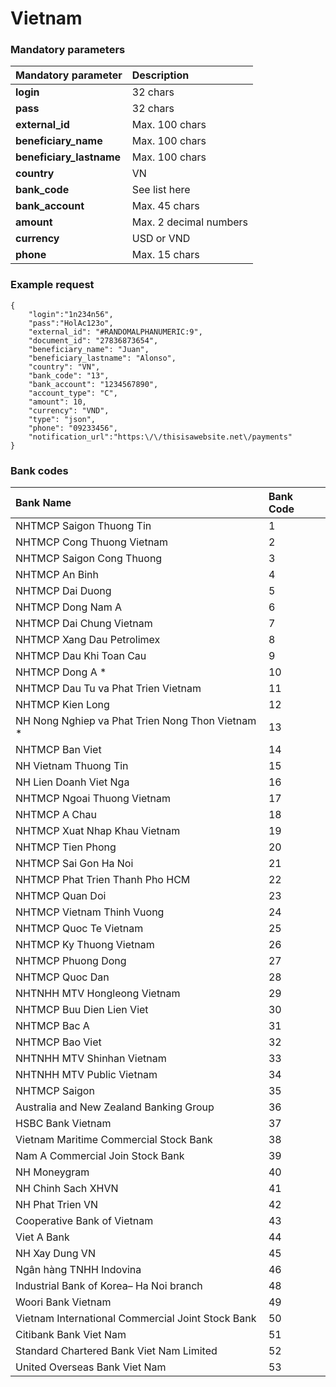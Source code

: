 # Vietnam

### Mandatory parameters

| **Mandatory parameter** | **Description** |
| :--- | :--- |
| **login** | 32 chars |
| **pass** | 32 chars |
| **external\_id** | Max. 100 chars |
| **beneficiary\_name** | Max. 100 chars |
| **beneficiary\_lastname** | Max. 100 chars |
| **country** | VN |
| **bank\_code** | See list here |
| **bank\_account** | Max. 45 chars |
| **amount** | Max. 2 decimal numbers |
| **currency** | USD or VND |
| **phone** | Max. 15 chars |

### Example request

```text
{
    "login":"1n234n56",
    "pass":"HolAc123o",
    "external_id": "#RANDOMALPHANUMERIC:9",
    "document_id": "27836873654",
    "beneficiary_name": "Juan",
    "beneficiary_lastname": "Alonso",
    "country": "VN",
    "bank_code": "13",
    "bank_account": "1234567890",
    "account_type": "C",
    "amount": 10,
    "currency": "VND",
    "type": "json",
    "phone": "09233456",
    "notification_url":"https:\/\/thisisawebsite.net\/payments"
}

```

### **Bank codes**

| Bank Name | Bank Code |
| :--- | :--- |
| NHTMCP Saigon Thuong Tin | 1 |
| NHTMCP Cong Thuong Vietnam | 2 |
| NHTMCP Saigon Cong Thuong | 3 |
| NHTMCP An Binh | 4 |
| NHTMCP Dai Duong | 5 |
| NHTMCP Dong Nam A | 6 |
| NHTMCP Dai Chung Vietnam | 7 |
| NHTMCP Xang Dau Petrolimex | 8 |
| NHTMCP Dau Khi Toan Cau | 9 |
| NHTMCP Dong A \* | 10 |
| NHTMCP Dau Tu va Phat Trien Vietnam | 11 |
| NHTMCP Kien Long | 12 |
| NH Nong Nghiep va Phat Trien Nong Thon Vietnam \* | 13 |
| NHTMCP Ban Viet | 14 |
| NH Vietnam Thuong Tin | 15 |
| NH Lien Doanh Viet Nga | 16 |
| NHTMCP Ngoai Thuong Vietnam | 17 |
| NHTMCP A Chau | 18 |
| NHTMCP Xuat Nhap Khau Vietnam | 19 |
| NHTMCP Tien Phong | 20 |
| NHTMCP Sai Gon Ha Noi | 21 |
| NHTMCP Phat Trien Thanh Pho HCM | 22 |
| NHTMCP Quan Doi | 23 |
| NHTMCP Vietnam Thinh Vuong | 24 |
| NHTMCP Quoc Te Vietnam | 25 |
| NHTMCP Ky Thuong Vietnam | 26 |
| NHTMCP Phuong Dong | 27 |
| NHTMCP Quoc Dan | 28 |
| NHTNHH MTV Hongleong Vietnam | 29 |
| NHTMCP Buu Dien Lien Viet | 30 |
| NHTMCP Bac A | 31 |
| NHTMCP Bao Viet | 32 |
| NHTNHH MTV Shinhan Vietnam | 33 |
| NHTNHH MTV Public Vietnam | 34 |
| NHTMCP Saigon | 35 |
| Australia and New Zealand Banking Group | 36 |
| HSBC Bank Vietnam | 37 |
| Vietnam Maritime Commercial Stock Bank | 38 |
| Nam A Commercial Join Stock Bank | 39 |
| NH Moneygram | 40 |
| NH Chinh Sach XHVN | 41 |
| NH Phat Trien VN | 42 |
| Cooperative Bank of Vietnam | 43 |
| Viet A Bank | 44 |
| NH Xay Dung VN | 45 |
| Ngân hàng TNHH Indovina | 46 |
| Industrial Bank of Korea– Ha Noi branch | 48 |
| Woori Bank Vietnam | 49 |
| Vietnam International Commercial Joint Stock Bank | 50 |
| Citibank Bank Viet Nam | 51 |
| Standard Chartered Bank Viet Nam Limited | 52 |
| United Overseas Bank Viet Nam | 53 |

